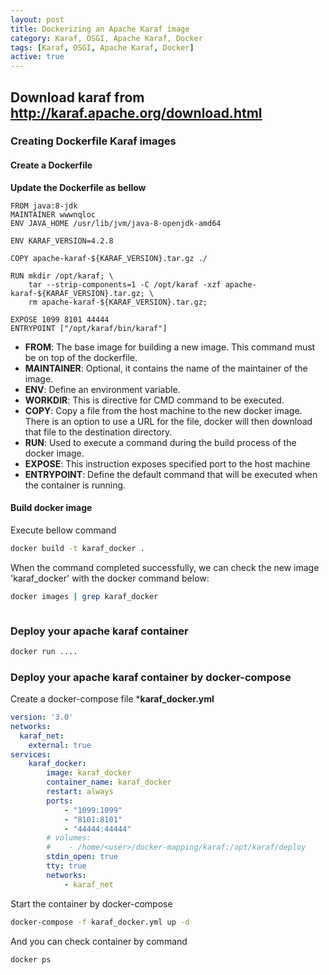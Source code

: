 ```yaml
---
layout: post
title: Dockerizing an Apache Karaf image
category: Karaf, OSGI, Apache Karaf, Docker
tags: [Karaf, OSGI, Apache Karaf, Docker]
active: true
---
```

## Download karaf from <http://karaf.apache.org/download.html>

### Creating Dockerfile Karaf images

#### Create a Dockerfile

**Update the Dockerfile as bellow**

```
FROM java:8-jdk
MAINTAINER wwwnqloc
ENV JAVA_HOME /usr/lib/jvm/java-8-openjdk-amd64

ENV KARAF_VERSION=4.2.8

COPY apache-karaf-${KARAF_VERSION}.tar.gz ./

RUN mkdir /opt/karaf; \
    tar --strip-components=1 -C /opt/karaf -xzf apache-karaf-${KARAF_VERSION}.tar.gz; \
    rm apache-karaf-${KARAF_VERSION}.tar.gz;

EXPOSE 1099 8101 44444
ENTRYPOINT ["/opt/karaf/bin/karaf"]
```
* **FROM**: The base image for building a new image. This command must be on top of the dockerfile.
* **MAINTAINER**: Optional, it contains the name of the maintainer of the image.
* **ENV**: Define an environment variable.
* **WORKDIR**: This is directive for CMD command to be executed.
* **COPY**: Copy a file from the host machine to the new docker image. There is an option to use a URL for the file, docker will then download that file to the destination directory.
* **RUN**: Used to execute a command during the build process of the docker image.
* **EXPOSE**: This instruction exposes specified port to the host machine
* **ENTRYPOINT**: Define the default command that will be executed when the container is running.

#### Build docker image

Execute bellow command

```sh
docker build -t karaf_docker .
```

When the command completed successfully, we can check the new image 'karaf_docker' with the docker command below:

```sh
docker images | grep karaf_docker
```

```sh

```

### Deploy your apache karaf container

```sh
docker run ....
```

### Deploy your apache karaf container by docker-compose

Create a docker-compose file ***karaf_docker.yml**

```yml
version: '3.0'
networks:
  karaf_net:
    external: true
services:
    karaf_docker:
        image: karaf_docker
        container_name: karaf_docker
        restart: always
        ports:
            - "1099:1099"
            - "8101:8101"
            - "44444:44444"
        # volumes:
        #    - /home/<user>/docker-mapping/karaf:/opt/karaf/deploy
        stdin_open: true
        tty: true
        networks:
            - karaf_net
```

Start the container by docker-compose

```sh
docker-compose -f karaf_docker.yml up -d
```

And you can check container by command 

```sh
docker ps
```



